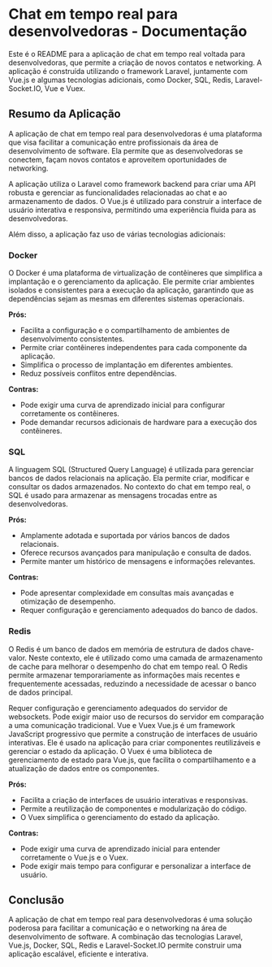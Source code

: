 # Chat em tempo real para desenvolvedoras - Documentação

Este é o README para a aplicação de chat em tempo real voltada para desenvolvedoras, que permite a criação de novos contatos e networking. A aplicação é construída utilizando o framework Laravel, juntamente com Vue.js e algumas tecnologias adicionais, como Docker, SQL, Redis, Laravel-Socket.IO, Vue e Vuex.

## Resumo da Aplicação

A aplicação de chat em tempo real para desenvolvedoras é uma plataforma que visa facilitar a comunicação entre profissionais da área de desenvolvimento de software. Ela permite que as desenvolvedoras se conectem, façam novos contatos e aproveitem oportunidades de networking.

A aplicação utiliza o Laravel como framework backend para criar uma API robusta e gerenciar as funcionalidades relacionadas ao chat e ao armazenamento de dados. O Vue.js é utilizado para construir a interface de usuário interativa e responsiva, permitindo uma experiência fluida para as desenvolvedoras.

Além disso, a aplicação faz uso de várias tecnologias adicionais:

### Docker

O Docker é uma plataforma de virtualização de contêineres que simplifica a implantação e o gerenciamento da aplicação. Ele permite criar ambientes isolados e consistentes para a execução da aplicação, garantindo que as dependências sejam as mesmas em diferentes sistemas operacionais.

**Prós:**
- Facilita a configuração e o compartilhamento de ambientes de desenvolvimento consistentes.
- Permite criar contêineres independentes para cada componente da aplicação.
- Simplifica o processo de implantação em diferentes ambientes.
- Reduz possíveis conflitos entre dependências.

**Contras:**
- Pode exigir uma curva de aprendizado inicial para configurar corretamente os contêineres.
- Pode demandar recursos adicionais de hardware para a execução dos contêineres.

### SQL

A linguagem SQL (Structured Query Language) é utilizada para gerenciar bancos de dados relacionais na aplicação. Ela permite criar, modificar e consultar os dados armazenados. No contexto do chat em tempo real, o SQL é usado para armazenar as mensagens trocadas entre as desenvolvedoras.

**Prós:**
- Amplamente adotada e suportada por vários bancos de dados relacionais.
- Oferece recursos avançados para manipulação e consulta de dados.
- Permite manter um histórico de mensagens e informações relevantes.

**Contras:**
- Pode apresentar complexidade em consultas mais avançadas e otimização de desempenho.
- Requer configuração e gerenciamento adequados do banco de dados.

### Redis

O Redis é um banco de dados em memória de estrutura de dados chave-valor. Neste contexto, ele é utilizado como uma camada de armazenamento de cache para melhorar o desempenho do chat em tempo real. O Redis permite armazenar temporariamente as informações mais recentes e frequentemente acessadas, reduzindo a necessidade de acessar o banco de dados principal.

Requer configuração e gerenciamento adequados do servidor de websockets.
Pode exigir maior uso de recursos do servidor em comparação a uma comunicação tradicional.
Vue e Vuex
Vue.js é um framework JavaScript progressivo que permite a construção de interfaces de usuário interativas. Ele é usado na aplicação para criar componentes reutilizáveis e gerenciar o estado da aplicação. O Vuex é uma biblioteca de gerenciamento de estado para Vue.js, que facilita o compartilhamento e a atualização de dados entre os componentes.

**Prós:**
- Facilita a criação de interfaces de usuário interativas e responsivas.
- Permite a reutilização de componentes e modularização do código.
- O Vuex simplifica o gerenciamento do estado da aplicação.

**Contras:**
- Pode exigir uma curva de aprendizado inicial para entender corretamente o Vue.js e o Vuex.
- Pode exigir mais tempo para configurar e personalizar a interface de usuário.

## Conclusão
A aplicação de chat em tempo real para desenvolvedoras é uma solução poderosa para facilitar a comunicação e o networking na área de desenvolvimento de software. A combinação das tecnologias Laravel, Vue.js, Docker, SQL, Redis e Laravel-Socket.IO permite construir uma aplicação escalável, eficiente e interativa.

